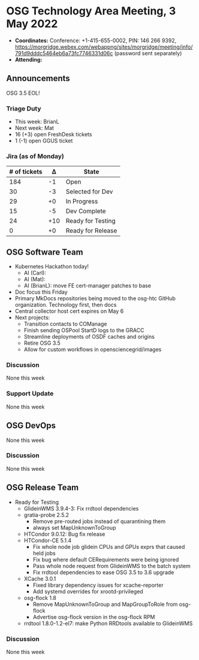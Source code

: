 # OSG Technology Area Meeting, 3 May 2022

-   **Coordinates:** Conference: +1-415-655-0002, PIN: 146 266 9392,
    <https://morgridge.webex.com/webappng/sites/morgridge/meeting/info/791d9dddc5464eb6a73fc7746331d06c> (password sent separately)
-   **Attending:**

## Announcements

OSG 3.5 EOL!

### Triage Duty

-   This week: BrianL
-   Next week: Mat
-   16 (+3) open FreshDesk tickets
-   1 (-1) open GGUS ticket

### Jira (as of Monday)

| # of tickets | &Delta; | State             |
|--------------|---------|-------------------|
| 184          | -1      | Open              |
| 30           | -3      | Selected for Dev  |
| 29           | +0      | In Progress       |
| 15           | -5      | Dev Complete      |
| 24           | +10     | Ready for Testing |
| 0            | +0      | Ready for Release |

## OSG Software Team

-   Kubernetes Hackathon today!
    -   AI (Carl):
    -   AI (Mat):
    -   AI (BrianL): move FE cert-manager patches to base
-   Doc focus this Friday
-   Primary MkDocs repositories being moved to the osg-htc GitHub organization.
    Technology first, then docs
-   Central collector host cert expires on May 6
-   Next projects:
    -   Transition contacts to COManage
    -   Finish sending OSPool StartD logs to the GRACC
    -   Streamline deployments of OSDF caches and origins
    -   Retire OSG 3.5
    -   Allow for custom workflows in opensciencegrid/images

### Discussion

None this week

### Support Update

None this week

## OSG DevOps

None this week

### Discussion

None this week

## OSG Release Team

-   Ready for Testing
    -   GlideinWMS 3.9.4-3: Fix rrdtool dependencies
    -   gratia-probe 2.5.2
        -  Remove pre-routed jobs instead of quarantining them
        -   always set MapUnknownToGroup
    -   HTCondor 9.0.12: Bug fix release
    -   HTCondor-CE 5.1.4
        -   Fix whole node job glidein CPUs and GPUs exprs that caused held jobs
        -   Fix bug where default CERequirements were being ignored
        -   Pass whole node request from GlideinWMS to the batch system
        -   Fix rrdtool dependencies to ease OSG 3.5 to 3.6 upgrade
    -   XCache 3.0.1
        -   Fixed library dependency issues for xcache-reporter
        -   Add systemd overrides for xrootd-privileged
    -   osg-flock 1.8
        -   Remove MapUnknownToGroup and MapGroupToRole from osg-flock
        -   Advertise osg-flock version in the osg-flock RPM
    -   rrdtool 1.8.0-1.2-el7: make Python RRDtools available to GlideinWMS

### Discussion

None this week

